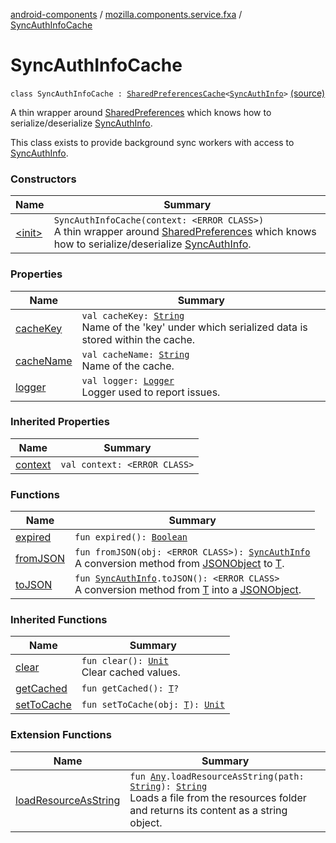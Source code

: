 [android-components](../../index.md) / [mozilla.components.service.fxa](../index.md) / [SyncAuthInfoCache](./index.md)

# SyncAuthInfoCache

`class SyncAuthInfoCache : `[`SharedPreferencesCache`](../../mozilla.components.support.base.utils/-shared-preferences-cache/index.md)`<`[`SyncAuthInfo`](../../mozilla.components.concept.sync/-sync-auth-info/index.md)`>` [(source)](https://github.com/mozilla-mobile/android-components/blob/master/components/service/firefox-accounts/src/main/java/mozilla/components/service/fxa/SyncAuthInfoCache.kt#L26)

A thin wrapper around [SharedPreferences](#) which knows how to serialize/deserialize [SyncAuthInfo](../../mozilla.components.concept.sync/-sync-auth-info/index.md).

This class exists to provide background sync workers with access to [SyncAuthInfo](../../mozilla.components.concept.sync/-sync-auth-info/index.md).

### Constructors

| Name | Summary |
|---|---|
| [&lt;init&gt;](-init-.md) | `SyncAuthInfoCache(context: <ERROR CLASS>)`<br>A thin wrapper around [SharedPreferences](#) which knows how to serialize/deserialize [SyncAuthInfo](../../mozilla.components.concept.sync/-sync-auth-info/index.md). |

### Properties

| Name | Summary |
|---|---|
| [cacheKey](cache-key.md) | `val cacheKey: `[`String`](https://kotlinlang.org/api/latest/jvm/stdlib/kotlin/-string/index.html)<br>Name of the 'key' under which serialized data is stored within the cache. |
| [cacheName](cache-name.md) | `val cacheName: `[`String`](https://kotlinlang.org/api/latest/jvm/stdlib/kotlin/-string/index.html)<br>Name of the cache. |
| [logger](logger.md) | `val logger: `[`Logger`](../../mozilla.components.support.base.log.logger/-logger/index.md)<br>Logger used to report issues. |

### Inherited Properties

| Name | Summary |
|---|---|
| [context](../../mozilla.components.support.base.utils/-shared-preferences-cache/context.md) | `val context: <ERROR CLASS>` |

### Functions

| Name | Summary |
|---|---|
| [expired](expired.md) | `fun expired(): `[`Boolean`](https://kotlinlang.org/api/latest/jvm/stdlib/kotlin/-boolean/index.html) |
| [fromJSON](from-j-s-o-n.md) | `fun fromJSON(obj: <ERROR CLASS>): `[`SyncAuthInfo`](../../mozilla.components.concept.sync/-sync-auth-info/index.md)<br>A conversion method from [JSONObject](#) to [T](../../mozilla.components.support.base.utils/-shared-preferences-cache/index.md#T). |
| [toJSON](to-j-s-o-n.md) | `fun `[`SyncAuthInfo`](../../mozilla.components.concept.sync/-sync-auth-info/index.md)`.toJSON(): <ERROR CLASS>`<br>A conversion method from [T](../../mozilla.components.support.base.utils/-shared-preferences-cache/index.md#T) into a [JSONObject](#). |

### Inherited Functions

| Name | Summary |
|---|---|
| [clear](../../mozilla.components.support.base.utils/-shared-preferences-cache/clear.md) | `fun clear(): `[`Unit`](https://kotlinlang.org/api/latest/jvm/stdlib/kotlin/-unit/index.html)<br>Clear cached values. |
| [getCached](../../mozilla.components.support.base.utils/-shared-preferences-cache/get-cached.md) | `fun getCached(): `[`T`](../../mozilla.components.support.base.utils/-shared-preferences-cache/index.md#T)`?` |
| [setToCache](../../mozilla.components.support.base.utils/-shared-preferences-cache/set-to-cache.md) | `fun setToCache(obj: `[`T`](../../mozilla.components.support.base.utils/-shared-preferences-cache/index.md#T)`): `[`Unit`](https://kotlinlang.org/api/latest/jvm/stdlib/kotlin/-unit/index.html) |

### Extension Functions

| Name | Summary |
|---|---|
| [loadResourceAsString](../../mozilla.components.support.test.file/kotlin.-any/load-resource-as-string.md) | `fun `[`Any`](https://kotlinlang.org/api/latest/jvm/stdlib/kotlin/-any/index.html)`.loadResourceAsString(path: `[`String`](https://kotlinlang.org/api/latest/jvm/stdlib/kotlin/-string/index.html)`): `[`String`](https://kotlinlang.org/api/latest/jvm/stdlib/kotlin/-string/index.html)<br>Loads a file from the resources folder and returns its content as a string object. |
